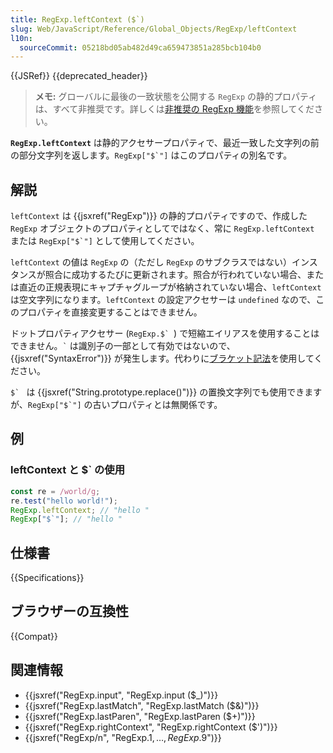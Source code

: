 ```yaml
---
title: RegExp.leftContext ($`)
slug: Web/JavaScript/Reference/Global_Objects/RegExp/leftContext
l10n:
  sourceCommit: 05218bd05ab482d49ca659473851a285bcb104b0
---
```


{{JSRef}} {{deprecated_header}}

> **メモ:** グローバルに最後の一致状態を公開する `RegExp` の静的プロパティは、すべて非推奨です。詳しくは[非推奨の RegExp 機能](/ja/docs/Web/JavaScript/Reference/Deprecated_and_obsolete_features#regexp)を参照してください。

**`RegExp.leftContext`** は静的アクセサープロパティで、最近一致した文字列の前の部分文字列を返します。``RegExp["$`"]`` はこのプロパティの別名です。

## 解説

`leftContext` は {{jsxref("RegExp")}} の静的プロパティですので、作成した `RegExp` オブジェクトのプロパティとしてではなく、常に `RegExp.leftContext` または ``RegExp["$`"]`` として使用してください。

`leftContext` の値は `RegExp` の（ただし `RegExp` のサブクラスではない）インスタンスが照合に成功するたびに更新されます。照合が行われていない場合、または直近の正規表現にキャプチャグループが格納されていない場合、`leftContext` は空文字列になります。`leftContext` の設定アクセサーは `undefined` なので、このプロパティを直接変更することはできません。

ドットプロパティアクセサー (``RegExp.$` ``) で短縮エイリアスを使用することはできません。`` ` `` は識別子の一部として有効ではないので、{{jsxref("SyntaxError")}} が発生します。代わりに[ブラケット記法](/ja/docs/Web/JavaScript/Reference/Operators/Property_accessors)を使用してください。

``$` `` は {{jsxref("String.prototype.replace()")}} の置換文字列でも使用できますが、``RegExp["$`"]`` の古いプロパティとは無関係です。

## 例

### leftContext と $\` の使用

```js
const re = /world/g;
re.test("hello world!");
RegExp.leftContext; // "hello "
RegExp["$`"]; // "hello "
```

## 仕様書

{{Specifications}}

## ブラウザーの互換性

{{Compat}}

## 関連情報

- {{jsxref("RegExp.input", "RegExp.input ($_)")}}
- {{jsxref("RegExp.lastMatch", "RegExp.lastMatch ($&amp;)")}}
- {{jsxref("RegExp.lastParen", "RegExp.lastParen ($+)")}}
- {{jsxref("RegExp.rightContext", "RegExp.rightContext ($')")}}
- {{jsxref("RegExp/n", "RegExp.$1, …, RegExp.$9")}}

